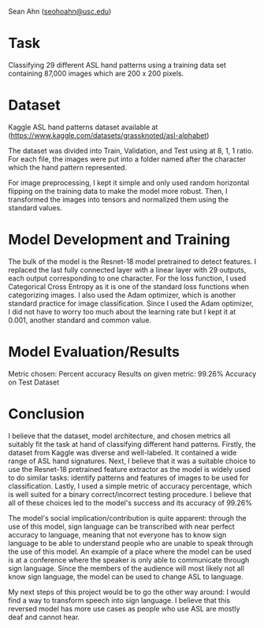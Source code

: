 Sean Ahn (seohoahn@usc.edu)

# Task
Classifying 29 different ASL hand patterns using a training data set containing 87,000 images which are 200 x 200 pixels.

# Dataset
Kaggle ASL hand patterns dataset available at (https://www.kaggle.com/datasets/grassknoted/asl-alphabet)

The dataset was divided into Train, Validation, and Test using at 8, 1, 1 ratio. For each file, the images were put into a folder named after the character which the hand pattern represented.

For image preprocessing, I kept it simple and only used random horizontal flipping on the training data to make the model more robust. Then, I transformed the images into tensors and normalized them using the standard values.

# Model Development and Training

The bulk of the model is the Resnet-18 model pretrained to detect features. I replaced the last fully connected layer with a linear layer with 29 outputs, each output corresponding to one character. For the loss function, I used Categorical Cross Entropy as it is one of the standard loss functions when categorizing images. I also used the Adam optimizer, which is another standard practice for image classification. Since I used the Adam optimizer, I did not have to worry too much about the learning rate but I kept it at 0.001, another standard and common value.

# Model Evaluation/Results

Metric chosen: Percent accuracy
Results on given metric: 99.26% Accuracy on Test Dataset

# Conclusion
I believe that the dataset, model architecture, and chosen metrics all suitably fit the task at hand of classifying different hand patterns. Firstly, the dataset from Kaggle was diverse and well-labeled. It contained a wide range of ASL hand signatures. Next, I believe that it was a suitable choice to use the Resnet-18 pretrained feature extractor as the model is widely used to do similar tasks: identify patterns and features of images to be used for classification. Lastly, I used a simple metric of accuracy percentage, which is well suited for a binary correct/incorrect testing procedure. I believe that all of these choices led to the model's success and its accuracy of 99.26%

The model's social implication/contribution is quite apparent: through the use of this model, sign language can be transcribed with near perfect accuracy to language, meaning that not everyone has to know sign language to be able to understand people who are unable to speak through the use of this model. An example of a place where the model can be used is at a conference where the speaker is only able to communicate through sign language. Since the members of the audience will most likely not all know sign language, the model can be used to change ASL to language.

My next steps of this project would be to go the other way around: I would find a way to transform speech into sign language. I believe that this reversed model has more use cases as people who use ASL are mostly deaf and cannot hear. 